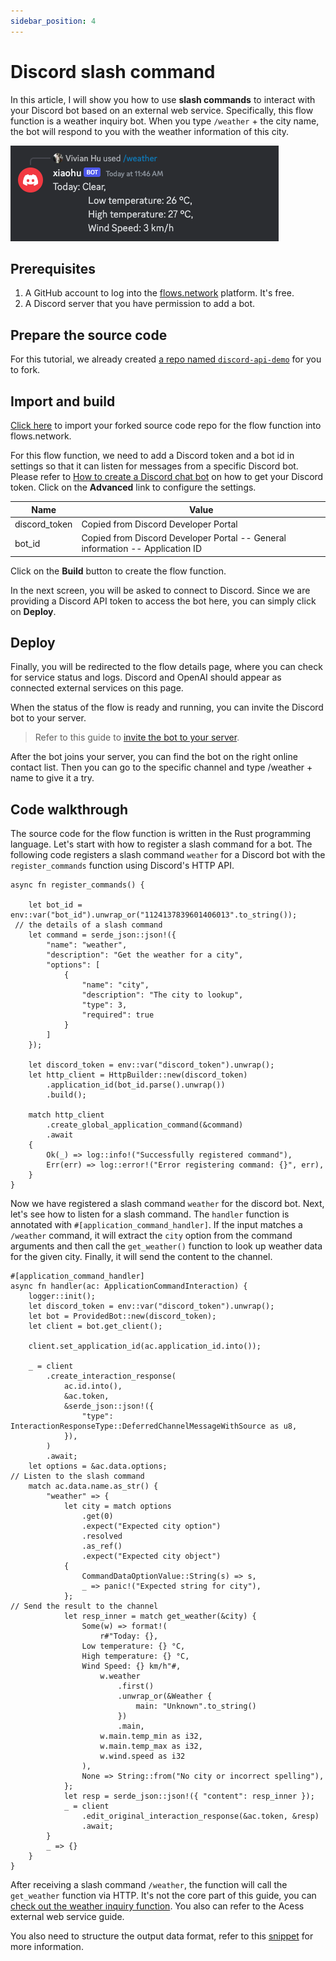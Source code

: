```yaml
---
sidebar_position: 4
---
```


# Discord slash command

In this article, I will show you how to use **slash commands** to interact with your Discord bot based on an external web service. Specifically, this flow function is a weather inquiry bot. When you type `/weather` + the city name, the bot will respond to you with the weather information of this city.

![](discord-slash-command.png)

## Prerequisites
1. A GitHub account to log into the [flows.network](https://flows.network/) platform. It's free.
2. A Discord server that you have permission to add a bot.

## Prepare the source code

For this tutorial, we already created [a repo named `discord-api-demo`](https://github.com/flows-network/discord-api-demo) for you to fork.

## Import and build

[Click here](https://flows.network/flow/new) to import your forked source code repo for the flow function into flows.network.

For this flow function, we need to add a Discord token and a bot id in settings so that it can listen for messages from a specific Discord bot.
Please refer to [How to create a Discord chat bot](https://flows.network/blog/discord-chat-bot-guide) on how to get your Discord token.
Click on the **Advanced** link to configure the settings.

| Name             | Value                                                                                       |
| ---------------- | ------------------------------------------------------------------------------------------- |
| discord_token    | Copied from Discord Developer Portal                                                        |
| bot_id | Copied from Discord Developer Portal -- General information -- Application ID  |

Click on the **Build** button to create the flow function.

In the next screen, you will be asked to connect to Discord. Since we are providing a Discord API token to access the bot here, you can simply click on **Deploy**.

## Deploy

Finally, you will be redirected to the flow details page, where you can check for service status and logs. Discord and OpenAI should appear as connected external services on this page.

When the status of the flow is ready and running, you can invite the Discord bot to your server.

> Refer to this guide to [invite the bot to your server](https://flows.network/blog/discord-chat-bot-guide).

After the bot joins your server, you can find the bot on the right online contact list. Then you can go to the specific channel and type /weather + name to give it a try.

## Code walkthrough

The source code for the flow function is written in the Rust programming language.  Let's start with how to register a slash command for a bot. The following code registers a slash command `weather` for a Discord bot with the `register_commands` function using Discord's HTTP API.

```
async fn register_commands() {

    let bot_id = env::var("bot_id").unwrap_or("1124137839601406013".to_string());
 // the details of a slash command
    let command = serde_json::json!({
        "name": "weather",
        "description": "Get the weather for a city",
        "options": [
            {
                "name": "city",
                "description": "The city to lookup",
                "type": 3,
                "required": true
            }
        ]
    });

    let discord_token = env::var("discord_token").unwrap();
    let http_client = HttpBuilder::new(discord_token)
        .application_id(bot_id.parse().unwrap())
        .build();

    match http_client
        .create_global_application_command(&command)
        .await
    {
        Ok(_) => log::info!("Successfully registered command"),
        Err(err) => log::error!("Error registering command: {}", err),
    }
}
```
Now we have registered a slash command `weather` for the discord bot. Next, let's see how to listen for a slash command. The `handler` function is annotated with `#[application_command_handler]`. If the input matches a `/weather` command, it will extract the `city` option from the command arguments and then call the `get_weather()` function to look up weather data for the given city. Finally, it will send the content to the channel. 

```
#[application_command_handler]
async fn handler(ac: ApplicationCommandInteraction) {
    logger::init();
    let discord_token = env::var("discord_token").unwrap();
    let bot = ProvidedBot::new(discord_token);
    let client = bot.get_client();

    client.set_application_id(ac.application_id.into());

    _ = client
        .create_interaction_response(
            ac.id.into(),
            &ac.token,
            &serde_json::json!({
                "type": InteractionResponseType::DeferredChannelMessageWithSource as u8,
            }),
        )
        .await;
    let options = &ac.data.options;
// Listen to the slash command
    match ac.data.name.as_str() {
        "weather" => {
            let city = match options
                .get(0)
                .expect("Expected city option")
                .resolved
                .as_ref()
                .expect("Expected city object")
            {
                CommandDataOptionValue::String(s) => s,
                _ => panic!("Expected string for city"),
            };
// Send the result to the channel
            let resp_inner = match get_weather(&city) {
                Some(w) => format!(
                    r#"Today: {},
                Low temperature: {} °C,
                High temperature: {} °C,
                Wind Speed: {} km/h"#,
                    w.weather
                        .first()
                        .unwrap_or(&Weather {
                            main: "Unknown".to_string()
                        })
                        .main,
                    w.main.temp_min as i32,
                    w.main.temp_max as i32,
                    w.wind.speed as i32
                ),
                None => String::from("No city or incorrect spelling"),
            };
            let resp = serde_json::json!({ "content": resp_inner });
            _ = client
                .edit_original_interaction_response(&ac.token, &resp)
                .await;
        }
        _ => {}
    }
}
```

After receiving a slash command `/weather`, the function will call the `get_weather` function via HTTP. It's not the core part of this guide, you can [check out the weather inquiry function](https://github.com/flows-network/discord-api-demo/blob/main/src/lib.rs#L140-L166). You also can refer to the Acess external web service guide.


You also need to structure the output data format, refer to this [snippet](https://github.com/flows-network/discord-webhook-demo/blob/main/src/lib.rs#L119-L140) for more information.
